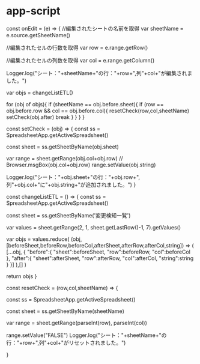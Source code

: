 # app-script

const onEdit = (e) => {
  //編集されたシートの名前を取得
  var sheetName = e.source.getSheetName()

  //編集されたセルの行数を取得
  var row = e.range.getRow()

  //編集されたセルの列数を取得
  var col = e.range.getColumn()

  Logger.log("シート："+sheetName+"の行："+row+",列"+col+"が編集されました。")

  var objs = changeListETL()

  for (obj of objs){
    if (sheetName == obj.before.sheet){
      if (row == obj.before.row && col == obj.before.col){
        resetCheck(row,col,sheetName)
        setCheck(obj.after)
        break
      }
    }
  }
}

const setCheck = (obj) => {
  const ss = SpreadsheetApp.getActiveSpreadsheet()

  const sheet = ss.getSheetByName(obj.sheet)

  var range = sheet.getRange(obj.col+obj.row)
  // Browser.msgBox(obj.col+obj.row)
  range.setValue(obj.string)

  Logger.log("シート："+obj.sheet+"の行："+obj.row+",列"+obj.col+"に"+obj.string+"が追加されました。")
}

const changeListETL = () => {
  const ss = SpreadsheetApp.getActiveSpreadsheet()

  const sheet = ss.getSheetByName('変更検知一覧')

  var values = sheet.getRange(2, 1, sheet.getLastRow()-1, 7).getValues()

  var objs = values.reduce(
    (obj, [beforeSheet,beforeRow,beforeCol,afterSheet,afterRow,afterCol,string]) => (
      [...obj, {
        "before":{
          "sheet":beforeSheet,
          "row":beforeRow,
          "col":beforeCol
        },
        "after":{
          "sheet":afterSheet,
          "row":afterRow,
          "col":afterCol,
          "string":string
        }
      }]
    ),[]
  )

  return objs
}

const resetCheck = (row,col,sheetName) => {

  const ss = SpreadsheetApp.getActiveSpreadsheet()

  const sheet = ss.getSheetByName(sheetName)

  var range = sheet.getRange(parseInt(row), parseInt(col))

  range.setValue("FALSE")
  Logger.log("シート："+sheetName+"の行："+row+",列"+col+"がリセットされました。")

}
